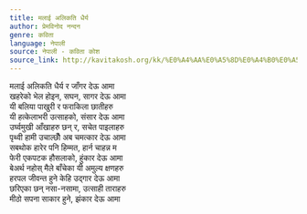 ```yaml
---
title: मलाई अलिकति धैर्य
author: प्रेमविनोद नन्दन
genre: कविता
language: नेपाली
source: नेपाली - कविता कोश
source_link: http://kavitakosh.org/kk/%E0%A4%AA%E0%A5%8D%E0%A4%B0%E0%A5%87%E0%A4%AE%E0%A4%B5%E0%A4%BF%E0%A4%A8%E0%A5%8B%E0%A4%A6_%E0%A4%A8%E0%A4%A8%E0%A5%8D%E0%A4%A6%E0%A4%A8
---
```


मलाई अलिकति धैर्य र जाँगर देऊ आमा  
खहरेको भेल होइन, सघन, सागर देऊ आमा  
यी बलिया पाखुरी र फराकिला छातीहरु  
यी हत्केलाभरी उत्साहको, संसार देऊ आमा  
उर्घ्वमुखी आँखाहरु छन् र, सचेत पाइलाहरु  
पृथ्वी हामी उचाल्छौँ अब चमत्कार देऊ आमा  
सबथोक हारेर पनि हिम्मत, हार्न चाहन्न म  
फेरी एकपटक हौसलाको, हुंकार देऊ आमा  
बेअर्थ नहोस् मैले बाँचेका यी अमुल्य क्षणहरु  
हरपल जीवन्त हुने केहि उद्गार देऊ आमा  
छरिएका छन् नसा-नसामा, उत्साही ताराहरु  
मीठो सपना साकार हुने, झंकार देऊ आमा
